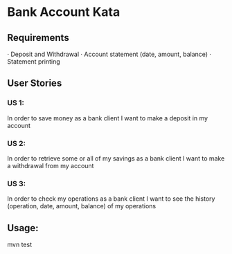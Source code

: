 # Bank Account Kata

## Requirements
· Deposit and Withdrawal
· Account statement (date, amount, balance)
· Statement printing

## User Stories

### US 1:
In order to save money as a bank client I want to make a deposit in my account

### US 2:
In order to retrieve some or all of my savings as a bank client I want to make a withdrawal from my account

### US 3:
In order to check my operations as a bank client I want to see the history (operation, date, amount, balance) of my operations

## Usage:
mvn test

